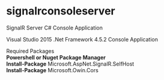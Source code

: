 # signalrconsoleserver
SignalR Server C# Console Application

Visual Studio 2015 .Net Framework 4.5.2 Console Application

Required Packages </br>
<b>Powershell or Nuget Package Manager</b> </br>
<b>Install-Package</b> Microsoft.AspNet.SignalR.SelfHost </br>
<b>Install-Package</b> Microsoft.Owin.Cors
